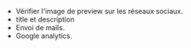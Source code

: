  * Vérifier l'image de preview sur les réseaux sociaux.
  * title et description
  * Envoi de mails.
  * Google analytics.
